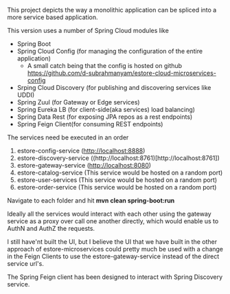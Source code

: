 This project depicts the way a monolithic application can be spliced into a more service based application.

This version uses a number of Spring Cloud modules like 
   - Spring Boot 
   - Spring Cloud Config (for managing the configuration of the entire application)
      - A small catch being that the config is hosted on github https://github.com/d-subrahmanyam/estore-cloud-microservices-config
   - Srping Cloud Discovery (for publishing and discovering services like UDDI)
   - Spring Zuul (for Gateway or Edge services)
   - Spring Eureka LB (for client-side(aka services) load balancing)
   - Spring Data Rest (for exposing JPA repos as a rest endpoints)
   - Spring Feign Client(for consuming REST endpoints) 

The services need be executed in an order

1. estore-config-service ([http://localhost:8888](http://localhost:8888))
2. estore-discovery-service ((http://localhost:8761)[http://localhost:8761])
3. estore-gateway-service ([http://localhost:8080](http://localhost:8080))
4. estore-catalog-service (This service would be hosted on a random port)
5. estore-user-services (This service would be hosted on a random port)
6. estore-order-service (This service would be hosted on a random port)

Navigate to each folder and hit **mvn clean spring-boot:run** 

Ideally all the services would interact with each other using the gateway service as a proxy over call one another directly, which would enable us to AuthN and AuthZ the requests.

I still have'nt built the UI, but I believe the UI that we have built in the other approach of estore-microservices could pretty much be used with a change in the Feign Clients to use the estore-gateway-service instead of the direct service url's. 

The Spring Feign client has been designed to interact with Spring Discovery service. 
